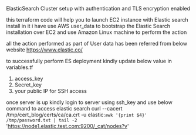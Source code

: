 ElasticSearch Cluster setup with authentication and TLS encryption enabled

this terraform code will help you to launch EC2 instance with Elastic search install in it
i have use AWS user_data to bootstrap the Elastic Search installation over EC2 and use Amazon Linux machine to perform the action

all the action performed as part of User data has been referred from below website
https://www.elastic.co/

to successfully perform ES deployment kindly update below value in variables.tf
1. access_key
2. Secret_key
3. your public IP for SSH access

once server is up kindly login to server using ssh_key and use below command to access elastic search
curl --cacert /tmp/cert_blog/certs/ca/ca.crt -u elastic:`awk '{print $4}' /tmp/password.txt | tail -2` 'https://node1.elastic.test.com:9200/_cat/nodes?v'
